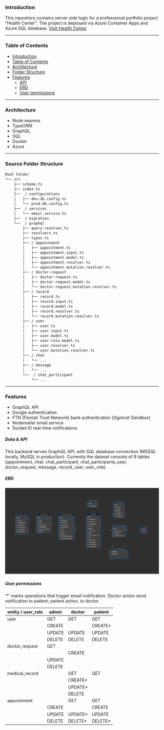 ### Introduction

This repository contains server side logic for a professional portfolio project "Health Center". The project is deployed via Azure Container Apps and Azure SQL database. [Visit Health Center](https://wonderful-dune-0e4733c03.5.azurestaticapps.net/)

___


### Table of Contents

- [Introduction](#introduction)
- [Table of Contents](#table-of-contents)
- [Architecture](#architecture)
- [Folder Structure](#folder-structure)
- [Features](#features)
    - [API](#api)
    - [ERD](#erd)
    - [User permissions](#user-permissions)

___

### Architecture

- Node express
- TypeORM
- GraphQL
- SQL
- Docker
- Azure

___

### Source Folder Structure

```
Root Folder
└── src
    ├── schema.ts
    ├── index.ts
    ├──  / configurations
    │   ├── dev-db.config.ts
    │   └── prod-db.config.ts
    ├──  / services
    │   └── email.service.ts
    ├──  / migration
    └──  / graphql
        ├── query.resolver.ts
        ├── resolvers.ts
        ├── types.ts
        ├── / appointment
        │   ├── appointment.ts
        │   ├── appointment.input.ts
        │   ├── appointment.model.ts
        │   ├── appointment.resolver.ts
        │   └── appointment.mutation.resolver.ts
        ├── / doctor-request
        │   ├── doctor-request.ts
        │   ├── doctor-request.model.ts
        │   └── doctor-request.mutation.resolver.ts
        ├── / record
        │   ├── record.ts
        │   ├── record.input.ts
        │   ├── record.model.ts
        │   ├── record.resolver.ts
        │   └── record.mutation.resolver.ts
        ├── / user
        │   ├── user.ts
        │   ├── user.input.ts
        │   ├── user.model.ts
        │   ├── user-role.model.ts
        │   ├── user.resolver.ts
        │   └── user.mutation.resolver.ts
        ├── / chat
        │   └── ...
        ├── / message
        │   └── ...
        └──  / chat_participant
            └── ...
```


___

### Features

- GraphQL API
- Google authentication
- FTN (Finnish Trust Network) bank authentication (_Signicat Sandbox_)
- Nodemailer email service
- Socket.IO real-time notifications
  

##### Data & API

This backend serves GraphQL API, with SQL database connection (MSSQL locally, MySQL in production). Currently the dataset consists of 9 tables (appointment, chat, chat_participant, chat_participants_user, doctor_request, message, record, user, user_role). 


##### ERD 

![](./erd.png)



##### User permissions


'*' marks operations that trigger email notification. Doctor action send notification to patient; patient action, to doctor.



|entity / user_role|admin |doctor  | patient|
--- | --- | --- | ---|
|user|GET|GET|GET|
||CREATE||CREATE*|
||UPDATE|UPDATE|UPDATE|
||DELETE|DELETE|DELETE|
|doctor_request|GET|||
|||CREATE||
||UPDATE|||
||DELETE|||
|medical_record||GET|GET|
|||CREATE*||
|||UPDATE*||
|||DELETE||
|appointment||GET|GET|
||CREATE||CREATE|
||UPDATE|UPDATE*|UPDATE|
||DELETE|DELETE*|DELETE*|
  